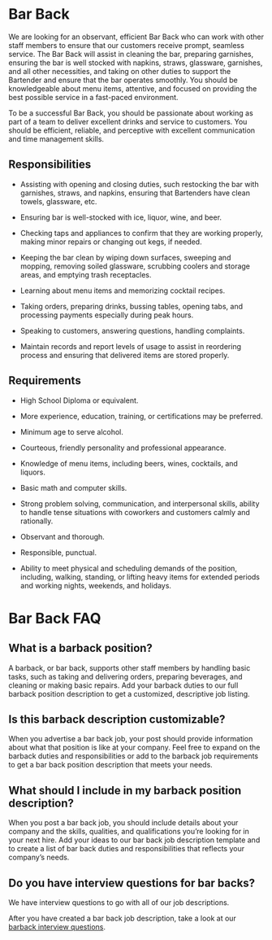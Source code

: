 # Bar Back

We are looking for an observant, efficient Bar Back who can work with other staff members to ensure that our customers receive prompt, seamless service. The Bar Back will assist in cleaning the bar, preparing garnishes, ensuring the bar is well stocked with napkins, straws, glassware, garnishes, and all other necessities, and taking on other duties to support the Bartender and ensure that the bar operates smoothly. You should be knowledgeable about menu items, attentive, and focused on providing the best possible service in a fast-paced environment.

To be a successful Bar Back, you should be passionate about working as part of a team to deliver excellent drinks and service to customers. You should be efficient, reliable, and perceptive with excellent communication and time management skills.

## Responsibilities

* Assisting with opening and closing duties, such restocking the bar with garnishes, straws, and napkins, ensuring that Bartenders have clean towels, glassware, etc.

* Ensuring bar is well-stocked with ice, liquor, wine, and beer.

* Checking taps and appliances to confirm that they are working properly, making minor repairs or changing out kegs, if needed.

* Keeping the bar clean by wiping down surfaces, sweeping and mopping, removing soiled glassware, scrubbing coolers and storage areas, and emptying trash receptacles.

* Learning about menu items and memorizing cocktail recipes.

* Taking orders, preparing drinks, bussing tables, opening tabs, and processing payments especially during peak hours.

* Speaking to customers, answering questions, handling complaints.

* Maintain records and report levels of usage to assist in reordering process and ensuring that delivered items are stored properly.

## Requirements

* High School Diploma or equivalent.

* More experience, education, training, or certifications may be preferred.

* Minimum age to serve alcohol.

* Courteous, friendly personality and professional appearance.

* Knowledge of menu items, including beers, wines, cocktails, and liquors.

* Basic math and computer skills.

* Strong problem solving, communication, and interpersonal skills, ability to handle tense situations with coworkers and customers calmly and rationally.

* Observant and thorough.

* Responsible, punctual.

* Ability to meet physical and scheduling demands of the position, including, walking, standing, or lifting heavy items for extended periods and working nights, weekends, and holidays.
# Bar Back FAQ

## What is a barback position?

A barback, or bar back, supports other staff members by handling basic tasks, such as taking and delivering orders, preparing beverages, and cleaning or making basic repairs. Add your barback duties to our full barback position description to get a customized, descriptive job listing.

## Is this barback description customizable?

When you advertise a bar back job, your post should provide information about what that position is like at your company. Feel free to expand on the barback duties and responsibilities or add to the barback job requirements to get a bar back position description that meets your needs.

## What should I include in my barback position description?

When you post a bar back job, you should include details about your company and the skills, qualities, and qualifications you’re looking for in your next hire. Add your ideas to our bar back job description template and to create a list of bar back duties and responsibilities that reflects your company’s needs.

## Do you have interview questions for bar backs?

We have interview questions to go with all of our job descriptions.

After you have created a bar back job description, take a look at our <a
href="https://www.betterteam.com/bar-back-interview-questions">barback interview questions</a>.

